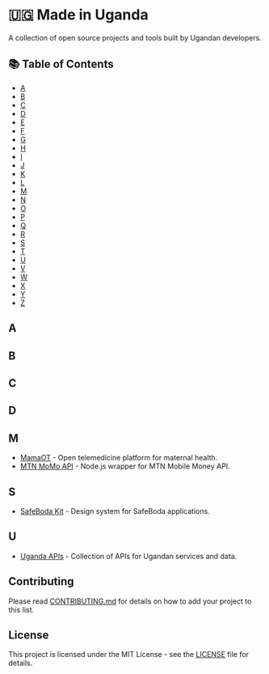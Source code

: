# 🇺🇬 Made in Uganda

A collection of open source projects and tools built by Ugandan developers.

## 📚 Table of Contents

- [A](#a)
- [B](#b)
- [C](#c)
- [D](#d)
- [E](#e)
- [F](#f)
- [G](#g)
- [H](#h)
- [I](#i)
- [J](#j)
- [K](#k)
- [L](#l)
- [M](#m)
- [N](#n)
- [O](#o)
- [P](#p)
- [Q](#q)
- [R](#r)
- [S](#s)
- [T](#t)
- [U](#u)
- [V](#v)
- [W](#w)
- [X](#x)
- [Y](#y)
- [Z](#z)

## A

<!-- - [AfricaOS](https://github.com/Africa-OS/Africa-OS) - Open source operating system built for African use cases. -->

## B

<!-- - [Bunifu](https://github.com/bunifudesign/bunifu) - Modern UI component library built by Ugandan designers. -->

## C

<!-- - [ChapChap](https://github.com/chapchap/chapchap) - Mobile money integration library for African payment systems. -->

## D

<!-- - [DevUg](https://github.com/devug/devug) - Developer resources and documentation for Ugandan tech. -->

## M

- [MamaOT](https://github.com/mamaot/mamaot) - Open telemedicine platform for maternal health.
- [MTN MoMo API](https://github.com/mtn-momo/momo-api-nodejs) - Node.js wrapper for MTN Mobile Money API.

## S

- [SafeBoda Kit](https://github.com/safeboda/safeboda-kit) - Design system for SafeBoda applications.

## U

- [Uganda APIs](https://github.com/Uganda-APIs/uganda-apis) - Collection of APIs for Ugandan services and data.

## Contributing

Please read [CONTRIBUTING.md](CONTRIBUTING.md) for details on how to add your project to this list.

## License

This project is licensed under the MIT License - see the [LICENSE](LICENSE) file for details.
